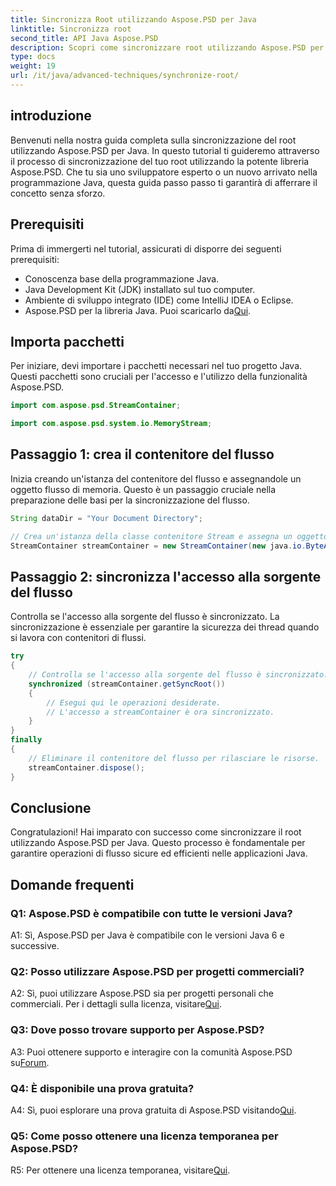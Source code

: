 ```yaml
---
title: Sincronizza Root utilizzando Aspose.PSD per Java
linktitle: Sincronizza root
second_title: API Java Aspose.PSD
description: Scopri come sincronizzare root utilizzando Aspose.PSD per Java. Segui la nostra guida passo passo per operazioni di flusso Java efficienti.
type: docs
weight: 19
url: /it/java/advanced-techniques/synchronize-root/
---
```

## introduzione

Benvenuti nella nostra guida completa sulla sincronizzazione del root utilizzando Aspose.PSD per Java. In questo tutorial ti guideremo attraverso il processo di sincronizzazione del tuo root utilizzando la potente libreria Aspose.PSD. Che tu sia uno sviluppatore esperto o un nuovo arrivato nella programmazione Java, questa guida passo passo ti garantirà di afferrare il concetto senza sforzo.

## Prerequisiti

Prima di immergerti nel tutorial, assicurati di disporre dei seguenti prerequisiti:

- Conoscenza base della programmazione Java.
- Java Development Kit (JDK) installato sul tuo computer.
- Ambiente di sviluppo integrato (IDE) come IntelliJ IDEA o Eclipse.
-  Aspose.PSD per la libreria Java. Puoi scaricarlo da[Qui](https://releases.aspose.com/psd/java/).

## Importa pacchetti

Per iniziare, devi importare i pacchetti necessari nel tuo progetto Java. Questi pacchetti sono cruciali per l'accesso e l'utilizzo della funzionalità Aspose.PSD.

```java
import com.aspose.psd.StreamContainer;

import com.aspose.psd.system.io.MemoryStream;
```

## Passaggio 1: crea il contenitore del flusso

Inizia creando un'istanza del contenitore del flusso e assegnandole un oggetto flusso di memoria. Questo è un passaggio cruciale nella preparazione delle basi per la sincronizzazione del flusso.

```java
String dataDir = "Your Document Directory";

// Crea un'istanza della classe contenitore Stream e assegna un oggetto flusso di memoria.
StreamContainer streamContainer = new StreamContainer(new java.io.ByteArrayInputStream(new byte[0]));
```

## Passaggio 2: sincronizza l'accesso alla sorgente del flusso

Controlla se l'accesso alla sorgente del flusso è sincronizzato. La sincronizzazione è essenziale per garantire la sicurezza dei thread quando si lavora con contenitori di flussi.

```java
try
{
    // Controlla se l'accesso alla sorgente del flusso è sincronizzato.
    synchronized (streamContainer.getSyncRoot())
    {
        // Esegui qui le operazioni desiderate.
        // L'accesso a streamContainer è ora sincronizzato.
    }
}
finally
{
    // Eliminare il contenitore del flusso per rilasciare le risorse.
    streamContainer.dispose();
}
```

## Conclusione

Congratulazioni! Hai imparato con successo come sincronizzare il root utilizzando Aspose.PSD per Java. Questo processo è fondamentale per garantire operazioni di flusso sicure ed efficienti nelle applicazioni Java.

## Domande frequenti

### Q1: Aspose.PSD è compatibile con tutte le versioni Java?

A1: Sì, Aspose.PSD per Java è compatibile con le versioni Java 6 e successive.

### Q2: Posso utilizzare Aspose.PSD per progetti commerciali?

 A2: Sì, puoi utilizzare Aspose.PSD sia per progetti personali che commerciali. Per i dettagli sulla licenza, visitare[Qui](https://purchase.aspose.com/buy).

### Q3: Dove posso trovare supporto per Aspose.PSD?

 A3: Puoi ottenere supporto e interagire con la comunità Aspose.PSD su[Forum](https://forum.aspose.com/c/psd/34).

### Q4: È disponibile una prova gratuita?

 A4: Sì, puoi esplorare una prova gratuita di Aspose.PSD visitando[Qui](https://releases.aspose.com/).

### Q5: Come posso ottenere una licenza temporanea per Aspose.PSD?

 R5: Per ottenere una licenza temporanea, visitare[Qui](https://purchase.aspose.com/temporary-license/).